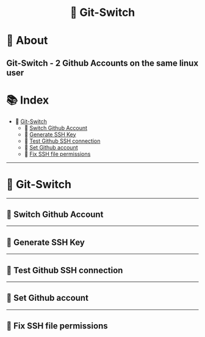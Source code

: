# <p align="center">🔧 Git-Switch</p>

# 📝 About
## Git-Switch - 2 Github Accounts on the same linux user
# 📚 Index
- 🔖 [Git-Switch](#-git-switch)<br>
    - 🔖 [Switch Github Account](#-switch-github-account)<br>
    - 🔖 [Generate SSH Key](#-generate-ssh-key)<br>
    - 🔖 [Test Github SSH connection](#-test-github-connection)<br>
    - 🔖 [Set Github account](#-set-github-account)<br>
    - 🔖 [Fix SSH file permissions](#-fix-file-permissions)<br>

---
# 🔧 Git-Switch


---
## 🔧 Switch Github Account


---
## 🔧 Generate SSH Key


---
## 🔧 Test Github SSH connection


---
## 🔧 Set Github account


---
## 🔧 Fix SSH file permissions